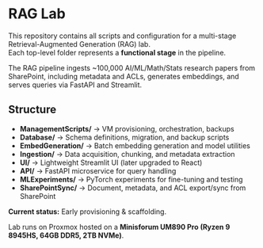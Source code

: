 # RAG Lab  

This repository contains all scripts and configuration for a multi-stage Retrieval-Augmented Generation (RAG) lab.  
Each top-level folder represents a **functional stage** in the pipeline.  

The RAG pipeline ingests ~100,000 AI/ML/Math/Stats research papers from SharePoint, including metadata and ACLs, generates embeddings, and serves queries via FastAPI and Streamlit. 

## Structure  

- **ManagementScripts/** → VM provisioning, orchestration, backups  
- **Database/** → Schema definitions, migration, and backup scripts  
- **EmbedGeneration/** → Batch embedding generation and model utilities  
- **Ingestion/** → Data acquisition, chunking, and metadata extraction  
- **UI/** → Lightweight Streamlit UI (later upgraded to React)  
- **API/** → FastAPI microservice for query handling  
- **MLExperiments/** → PyTorch experiments for fine-tuning and testing  
- **SharePointSync/** → Document, metadata, and ACL export/sync from SharePoint  

**Current status:** Early provisioning & scaffolding.  

Lab runs on Proxmox hosted on a **Minisforum UM890 Pro (Ryzen 9 8945HS, 64GB DDR5, 2TB NVMe)**.
